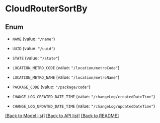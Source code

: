 # CloudRouterSortBy

## Enum


* `NAME` (value: `"/name"`)

* `UUID` (value: `"/uuid"`)

* `STATE` (value: `"/state"`)

* `LOCATION_METRO_CODE` (value: `"/location/metroCode"`)

* `LOCATION_METRO_NAME` (value: `"/location/metroName"`)

* `PACKAGE_CODE` (value: `"/package/code"`)

* `CHANGE_LOG_CREATED_DATE_TIME` (value: `"/changeLog/createdDateTime"`)

* `CHANGE_LOG_UPDATED_DATE_TIME` (value: `"/changeLog/updatedDateTime"`)


[[Back to Model list]](../README.md#documentation-for-models) [[Back to API list]](../README.md#documentation-for-api-endpoints) [[Back to README]](../README.md)


